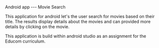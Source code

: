 Android app --- Movie Search

This application for android let's the user search for movies based on their title.
The results display details about the movies and can provided more details by clicking on the movie.

This application is build within android studio as an assignment for the Educom curriculum.
